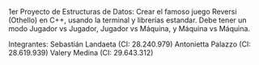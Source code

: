 1er Proyecto de Estructuras de Datos: Crear el famoso juego Reversi (Othello) en C++, usando la terminal y librerías estandar. 
Debe tener un modo Jugador vs Jugador, Jugador vs Máquina, y Máquina vs Máquina.

Integrantes: Sebastián Landaeta (CI: 28.240.979)
             Antonietta Palazzo (CI: 28.619.939)
             Valery Medina (CI: 29.643.312)
